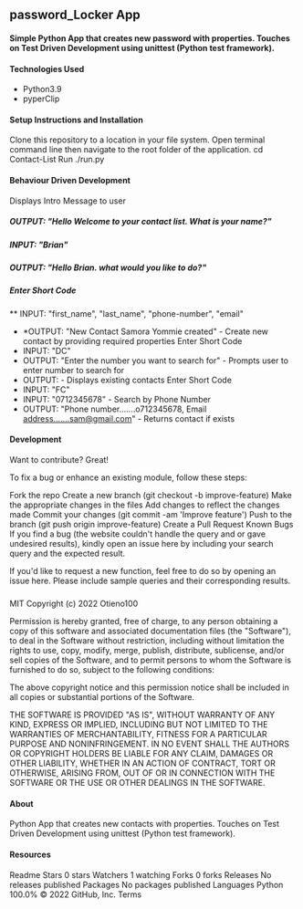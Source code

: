 ## password_Locker App

#### Simple Python App that creates new password with properties. Touches on Test Driven Development using unittest (Python test framework).

#### Technologies Used
* Python3.9
* pyperClip

#### Setup Instructions and Installation

Clone this repository to a location in your file system.
Open terminal command line then navigate to the root folder of the application. cd Contact-List
Run ./run.py

#### Behaviour Driven Development
Displays Intro Message to user
##### OUTPUT: "Hello Welcome to your contact list. What is your name?"
##### INPUT: "Brian"
##### OUTPUT: "Hello Brian. what would you like to do?"

##### Enter Short Code
** INPUT: "first_name", "last_name", "phone-number", "email"
* *OUTPUT: "New Contact Samora Yommie created" - Create new contact by providing required properties
Enter Short Code
* INPUT: "DC"
* OUTPUT: "Enter the number you want to search for" - Prompts user to enter number to search for
* OUTPUT:  - Displays existing contacts
Enter Short Code
* INPUT: "FC"
* INPUT: "0712345678" - Search by Phone Number
* OUTPUT: "Phone number.......o712345678, Email address.......sam@gmail.com" - Returns contact if exists

#### Development
Want to contribute? Great!

To fix a bug or enhance an existing module, follow these steps:

Fork the repo
Create a new branch (git checkout -b improve-feature)
Make the appropriate changes in the files
Add changes to reflect the changes made
Commit your changes (git commit -am 'Improve feature')
Push to the branch (git push origin improve-feature)
Create a Pull Request
Known Bugs
If you find a bug (the website couldn't handle the query and or gave undesired results), kindly open an issue here by including your search query and the expected result.

If you'd like to request a new function, feel free to do so by opening an issue here. Please include sample queries and their corresponding results.

##### 

MIT Copyright (c) 2022  Otieno100

Permission is hereby granted, free of charge, to any person obtaining a copy of this software and associated documentation files (the "Software"), to deal in the Software without restriction, including without limitation the rights to use, copy, modify, merge, publish, distribute, sublicense, and/or sell copies of the Software, and to permit persons to whom the Software is furnished to do so, subject to the following conditions:

The above copyright notice and this permission notice shall be included in all copies or substantial portions of the Software.

THE SOFTWARE IS PROVIDED "AS IS", WITHOUT WARRANTY OF ANY KIND, EXPRESS OR IMPLIED, INCLUDING BUT NOT LIMITED TO THE WARRANTIES OF MERCHANTABILITY, FITNESS FOR A PARTICULAR PURPOSE AND NONINFRINGEMENT. IN NO EVENT SHALL THE AUTHORS OR COPYRIGHT HOLDERS BE LIABLE FOR ANY CLAIM, DAMAGES OR OTHER LIABILITY, WHETHER IN AN ACTION OF CONTRACT, TORT OR OTHERWISE, ARISING FROM, OUT OF OR IN CONNECTION WITH THE SOFTWARE OR THE USE OR OTHER DEALINGS IN THE SOFTWARE.

#### About
Python App that creates new contacts with properties. Touches on Test Driven Development using unittest (Python test framework).

#### Resources
 Readme
Stars
 0 stars
Watchers
 1 watching
Forks
 0 forks
Releases
No releases published
Packages
No packages published
Languages
Python
100.0%
© 2022 GitHub, Inc.
Terms
